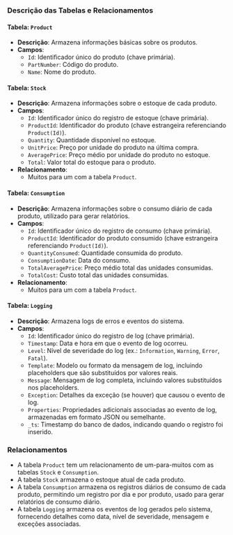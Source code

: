 ### Descrição das Tabelas e Relacionamentos

#### Tabela: `Product`
- **Descrição**: Armazena informações básicas sobre os produtos.
- **Campos**:
  - `Id`: Identificador único do produto (chave primária).
  - `PartNumber`: Código do produto.
  - `Name`: Nome do produto.

#### Tabela: `Stock`
- **Descrição**: Armazena informações sobre o estoque de cada produto.
- **Campos**:
  - `Id`: Identificador único do registro de estoque (chave primária).
  - `ProductId`: Identificador do produto (chave estrangeira referenciando `Product(Id)`).
  - `Quantity`: Quantidade disponível no estoque.
  - `UnitPrice`: Preço por unidade do produto na última compra.
  - `AveragePrice`: Preço médio por unidade do produto no estoque.
  - `Total`: Valor total do estoque para o produto.
- **Relacionamento**:
  - Muitos para um com a tabela `Product`.

#### Tabela: `Consumption`
- **Descrição**: Armazena informações sobre o consumo diário de cada produto, utilizado para gerar relatórios.
- **Campos**:
  - `Id`: Identificador único do registro de consumo (chave primária).
  - `ProductId`: Identificador do produto consumido (chave estrangeira referenciando `Product(Id)`).
  - `QuantityConsumed`: Quantidade consumida do produto.
  - `ConsumptionDate`: Data do consumo.
  - `TotalAveragePrice`: Preço médio total das unidades consumidas.
  - `TotalCost`: Custo total das unidades consumidas.
- **Relacionamento**:
  - Muitos para um com a tabela `Product`.

#### Tabela: `Logging`
- **Descrição**: Armazena logs de erros e eventos do sistema.
- **Campos**:
  - `Id`: Identificador único do registro de log (chave primária).
  - `Timestamp`: Data e hora em que o evento de log ocorreu.
  - `Level`: Nível de severidade do log (ex.: `Information`, `Warning`, `Error`, `Fatal`).
  - `Template`: Modelo ou formato da mensagem de log, incluindo placeholders que são substituídos por valores reais.
  - `Message`: Mensagem de log completa, incluindo valores substituídos nos placeholders.
  - `Exception`: Detalhes da exceção (se houver) que causou o evento de log.
  - `Properties`: Propriedades adicionais associadas ao evento de log, armazenadas em formato JSON ou semelhante.
  - `_ts`: Timestamp do banco de dados, indicando quando o registro foi inserido.

### Relacionamentos
- A tabela `Product` tem um relacionamento de um-para-muitos com as tabelas `Stock` e `Consumption`.
- A tabela `Stock` armazena o estoque atual de cada produto.
- A tabela `Consumption` armazena os registros diários de consumo de cada produto, permitindo um registro por dia e por produto, usado para gerar relatórios de consumo diário.
- A tabela `Logging` armazena os eventos de log gerados pelo sistema, fornecendo detalhes como data, nível de severidade, mensagem e exceções associadas.